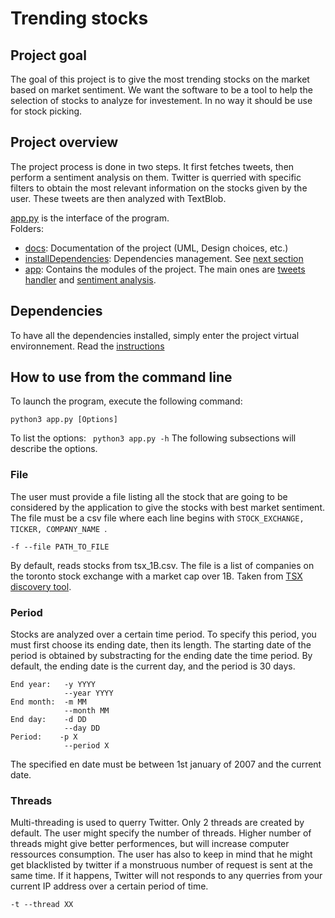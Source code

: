 # Trending stocks

## Project goal
The goal of this project is to give the most trending stocks on the market based on market sentiment. We want the software to be a tool to help the selection of stocks to analyze for investement. In no way it should be use for stock picking.


## Project overview
The project process is done in two steps. It first fetches tweets, then perform a sentiment analysis on them. Twitter is querried with specific filters to obtain the most relevant information on the stocks given by the user. These tweets are then analyzed with TextBlob.

[app.py](./app.py) is the interface of the program.\
Folders:
- [docs](./docs): Documentation of the project (UML, Design choices, etc.)
- [installDependencies](./installDependencies): Dependencies management. See [next section](#dependencies)
- [app](./app): Contains the modules of the project. The main ones are [tweets handler](./app/tweets_handler/) and [sentiment analysis](./app/sentiment_analysis.py).


## Dependencies
To have all the dependencies installed, simply enter the project virtual environnement. Read the [instructions](installDependencies/README.md)


## How to use from the command line
To launch the program, execute the following command:
```
python3 app.py [Options]
```
To list the options: ``` python3 app.py -h```
The following subsections will describe the options.

### File
The user must provide a file listing all the stock that are going to be considered by the application to give the stocks with best market sentiment. 
The file must be a csv file where each line begins with ``` STOCK_EXCHANGE, TICKER, COMPANY_NAME  ```.
```
-f --file PATH_TO_FILE
```
By default, reads stocks from tsx_1B.csv. The file is a list of companies on the toronto stock exchange with a market cap over 1B. Taken from [TSX discovery tool](https://api.tmxmoney.com/en/migreport/search).

### Period
Stocks are analyzed over a certain time period. To specify this period, you must first choose its ending date, then its length. The starting date of the period is obtained by substracting for the ending date the time period. By default, the ending date is the current day, and the period is 30 days.
```
End year:   -y YYYY 
            --year YYYY
End month:  -m MM
            --month MM
End day:    -d DD
            --day DD
Period:    -p X
            --period X
```
The specified en date must be between 1st january of 2007 and the current date.


### Threads
Multi-threading is used to querry Twitter. Only 2 threads are created by default. The user might specify the number of threads. Higher number of threads might give better performences, but will increase computer ressources consumption. The user has also to keep in mind that he might get blacklisted by twitter if a monstruous number of request is sent at the same time. If it happens, Twitter will not responds to any querries from your current IP address over a certain period of time.
```
-t --thread XX
```
